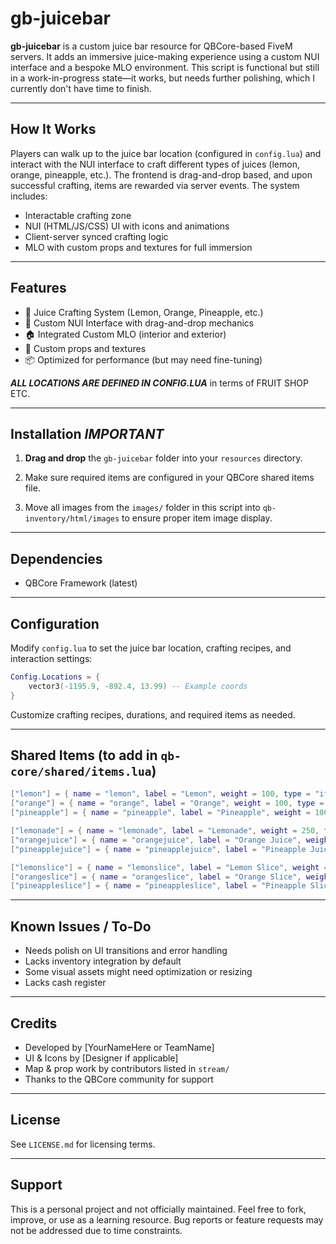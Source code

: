 # gb-juicebar

**gb-juicebar** is a custom juice bar resource for QBCore-based FiveM servers. It adds an immersive juice-making experience using a custom NUI interface and a bespoke MLO environment. This script is functional but still in a work-in-progress state—it works, but needs further polishing, which I currently don't have time to finish.

---

## How It Works

Players can walk up to the juice bar location (configured in `config.lua`) and interact with the NUI interface to craft different types of juices (lemon, orange, pineapple, etc.). The frontend is drag-and-drop based, and upon successful crafting, items are rewarded via server events. The system includes:

* Interactable crafting zone
* NUI (HTML/JS/CSS) UI with icons and animations
* Client-server synced crafting logic
* MLO with custom props and textures for full immersion

---

## Features

* 🍹 Juice Crafting System (Lemon, Orange, Pineapple, etc.)
* 🧃 Custom NUI Interface with drag-and-drop mechanics
* 🏠 Integrated Custom MLO (interior and exterior)
* 🎨 Custom props and textures
* 📦 Optimized for performance (but may need fine-tuning)

***ALL LOCATIONS ARE DEFINED IN CONFIG.LUA*** in terms of FRUIT SHOP ETC.

---

## Installation ***IMPORTANT***

1. **Drag and drop** the `gb-juicebar` folder into your `resources` directory.

3. Make sure required items are configured in your QBCore shared items file.

4. Move all images from the `images/` folder in this script into `qb-inventory/html/images` to ensure proper item image display.

---

## Dependencies

* QBCore Framework (latest)

---

## Configuration

Modify `config.lua` to set the juice bar location, crafting recipes, and interaction settings:

```lua
Config.Locations = {
    vector3(-1195.9, -892.4, 13.99) -- Example coords
}
```

Customize crafting recipes, durations, and required items as needed.

---

## Shared Items (to add in `qb-core/shared/items.lua`)

```lua
["lemon"] = { name = "lemon", label = "Lemon", weight = 100, type = "item", image = "lemon.png", unique = false, useable = false, shouldClose = true, combinable = nil, description = "A fresh lemon." },
["orange"] = { name = "orange", label = "Orange", weight = 100, type = "item", image = "orange.png", unique = false, useable = false, shouldClose = true, combinable = nil, description = "A juicy orange." },
["pineapple"] = { name = "pineapple", label = "Pineapple", weight = 100, type = "item", image = "pineapple.png", unique = false, useable = false, shouldClose = true, combinable = nil, description = "A sweet pineapple." },

["lemonade"] = { name = "lemonade", label = "Lemonade", weight = 250, type = "item", image = "lemonjuice.png", unique = false, useable = true, shouldClose = true, combinable = nil, description = "Fresh homemade lemonade!" },
["orangejuice"] = { name = "orangejuice", label = "Orange Juice", weight = 250, type = "item", image = "orangejuice.png", unique = false, useable = true, shouldClose = true, combinable = nil, description = "Freshly squeezed orange juice!" },
["pineapplejuice"] = { name = "pineapplejuice", label = "Pineapple Juice", weight = 250, type = "item", image = "pineapplejuice.png", unique = false, useable = true, shouldClose = true, combinable = nil, description = "Delicious pineapple juice!" },

["lemonslice"] = { name = "lemonslice", label = "Lemon Slice", weight = 50, type = "item", image = "lemonslice.png", unique = false, useable = false, shouldClose = true, combinable = nil, description = "A slice of lemon, ready for juice." },
["orangeslice"] = { name = "orangeslice", label = "Orange Slice", weight = 50, type = "item", image = "orangeslice.png", unique = false, useable = false, shouldClose = true, combinable = nil, description = "A slice of orange, ready for juice." },
["pineappleslice"] = { name = "pineappleslice", label = "Pineapple Slice", weight = 50, type = "item", image = "pineappleslice.png", unique = false, useable = false, shouldClose = true, combinable = nil, description = "A slice of pineapple, ready for juice." },
```

---

## Known Issues / To-Do

*  Needs polish on UI transitions and error handling
*  Lacks inventory integration by default
*  Some visual assets might need optimization or resizing
*  Lacks cash register

---

## Credits

* Developed by \[YourNameHere or TeamName]
* UI & Icons by \[Designer if applicable]
* Map & prop work by contributors listed in `stream/`
* Thanks to the QBCore community for support

---

## License

See `LICENSE.md` for licensing terms.

---

## Support

This is a personal project and not officially maintained. Feel free to fork, improve, or use as a learning resource. Bug reports or feature requests may not be addressed due to time constraints.
